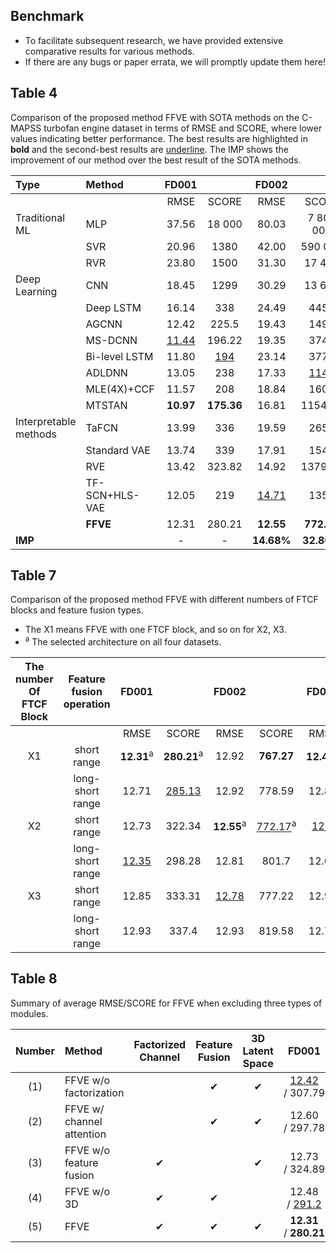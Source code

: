 ## Benchmark
- To facilitate subsequent research, we have provided extensive comparative results for various methods.
- If there are any bugs or paper errata, we will promptly update them here!

## Table 4
Comparison of the proposed method FFVE with SOTA methods on the C-MAPSS turbofan engine dataset in terms of RMSE and SCORE, where lower values indicating better performance. The best results are highlighted in **bold** and the second-best results are <u>underline</u>. The IMP shows the improvement of our method over the best result of the SOTA methods.

| Type                  | Method         | FD001      |             | FD002       |             | FD003      |             | FD004       |              |
| :-------------------- | :------------- | :---------: | :----------: | :----------: | :----------: | :---------: | :----------: | :----------: | :-----------: |
|                       |                | RMSE       | SCORE       | RMSE        | SCORE       | RMSE       | SCORE       | RMSE        | SCORE        |
| Traditional ML        | MLP            | 37.56     | 18 000      | 80.03      | 7 800 000   | 37.39     | 17 400      | 77.37      | 5 620 000    |
|                       | SVR            | 20.96     | 1380        | 42.00      | 590 000     | 21.05     | 1600        | 45.35      | 371 000      |
|                       | RVR            | 23.80     | 1500        | 31.30      | 17 400      | 22.37     | 1430        | 34.34      | 26 500       |
| Deep Learning         | CNN            | 18.45     | 1299        | 30.29      | 13 600      | 13 600     | 1600        | 29.16      | 7890         |
|                       | Deep LSTM      | 16.14     | 338         | 24.49      | 4450        | 16.18     | 852         | 28.17      | 5550         |
|                       | AGCNN          | 12.42     | 225.5      | 19.43      | 1492        | 13.39     | 227.1      | 21.50      | 3392         |
|                       | MS-DCNN        | <u>11.44</u>     | 196.22     | 19.35      | 3747        | <u>11.67</u>     | 241.89     | 22.22      | 4844         |
|                       | Bi-level LSTM  | 11.80     | <u>194</u>         | 23.14      | 3771        | 12.37     | <u>224</u>         | 23.38      | 3492         |
|                       | ADLDNN         | 13.05     | 238         | 17.33      | <u>1149</u>        | 12.59     | 281         | 16.95      | 1371         |
|                       | MLE(4X)+CCF    | 11.57     | 208         | 18.84      | 1606        | 11.83     | 262         | 20.78      | 2081         |
|                       | MTSTAN         | **10.97** | **175.36** | 16.81      | 1154.36    | **10.90** | **188.22** | 18.85      | 1446.29     |
| Interpretable methods | TaFCN          | 13.99     | 336         | 19.59      | 2650        | 19.16     | 1727        | 22.15      | 2901         |
|                       | Standard VAE   | 13.74     | 339         | 17.91      | 1543        | 14.52     | 436         | 19.27      | 1987         |
|                       | RVE            | 13.42     | 323.82     | 14.92      | 1379.17    | 12.51     | 256.36     | <u>16.37</u>      | 1845.99     |
|                       | TF-SCN+HLS-VAE | 12.05     | 219         | <u>14.71</u>      | 1358        | 12.11     | 238         | 16.95      | <u>1367</u>         |
|                       | **FFVE**       | 12.31     | 280.21     | **12.55**  | **772.17** | 12.43     | 302.1      | **14.08**  | **1149.03** |
| **IMP**               |                | -          | -           | **14.68%** | **32.80%** | -          | -           | **13.99%** | **15.95%**  |


## Table 7
Comparison of the proposed method FFVE with different numbers of FTCF blocks and feature fusion types.
- The X1 means FFVE with one FTCF block, and so on for X2, X3.
- <sup>a</sup> The selected architecture on all four datasets.

| The number Of FTCF Block | Feature fusion operation | FD001 |         | FD002 |         | FD003 |         | FD004 |          |
|:------------------------:|:------------------------:|:-----:|:-------:|:-----:|:-------:|:-----:|:-------:|:-----:|:--------:|
|                          |                          | RMSE  | SCORE   | RMSE  | SCORE   | RMSE  | SCORE   | RMSE  | SCORE    |
| X1                       | short range              | **12.31**<sup>a</sup> | **280.21**<sup>a</sup>  | 12.92 | **767.27**  | **12.43**<sup>a</sup> | **302.1**<sup>a</sup>   | 14.27 | 1233.02  |
|                          | long-short range         | 12.71 | <u>285.13</u>  | 12.92 | 778.59  | 12.85 | 354     | 14.17 | **1141.55**  |
| X2                       | short range              | 12.73 | 322.34  | **12.55**<sup>a</sup> | <u>772.17</u><sup>a</sup>  | <u>12.6</u>  | 366.76  | 14.27 | 1355.74  |
|                          | long-short range         | <u>12.35</u> | 298.28  | 12.81 | 801.7   | 12.64 | <u>349.94</u>  | <u>14.08</u><sup>a</sup> | <u>1149.03</u><sup>a</sup>  |
| X3                       | short range              | 12.85 | 333.31  | <u>12.78</u> | 777.22  | 12.97 | 374.9   | 14.34 | 1457.84  |
|                          | long-short range         | 12.93 | 337.4   | 12.93 | 819.58  | 12.72 | 403.11  | **14.02** | 1225.26  |

## Table 8
Summary of average RMSE/SCORE for FFVE when excluding three types of modules.

| Number | Method                    | Factorized <br> Channel | Feature <br> Fusion | 3D Latent <br> Space | FD001                   | FD002               | FD003               | FD004                    |
| :-----: | :------------------------ | :---------------------: | :-----------------: | :------------------: | :----------------------: | :------------------: | :------------------: | :-----------------------: |
| (1)    | FFVE  w/o factorization   |                         | ✔                   | ✔                    | <u>12.42</u> / 307.79         | 13.68 / 943.61     | 13.31 / 381.78     | 16.40 / 1555.22         |
| (2)    | FFVE w/ channel attention |                         | ✔                   | ✔                    | 12.60 / 297.78         | 13.05 / <u>723.65</u>     | 12.57 / **300.81** | 14.58 / 1899            |
| (3)    | FFVE  w/o feature fusion  | ✔                       |                     | ✔                    | 12.73 / 324.89         | 43.47 / 62588.93   | 14.14 / 389.15     | 44.27 / 105934.16       |
| (4)    | FFVE  w/o 3D              | ✔                       | ✔                   |                      | 12.48 / <u>291.2</u>          | <u>12.62</u> / **689.43** | <u>12.49</u> / 305.27     | <u>14.1</u> / <u>1166.48</u>          |
| (5)    | FFVE                      | ✔                       | ✔                   | ✔                    | **12.31** / **280.21** | **12.55** / 772.17 | **12.43** / <u>302.1</u>  | **14.08** / **1149.03** |
